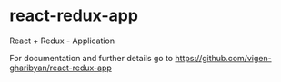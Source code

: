 # react-redux-app

React + Redux - Application

For documentation and further details go to https://github.com/vigen-gharibyan/react-redux-app